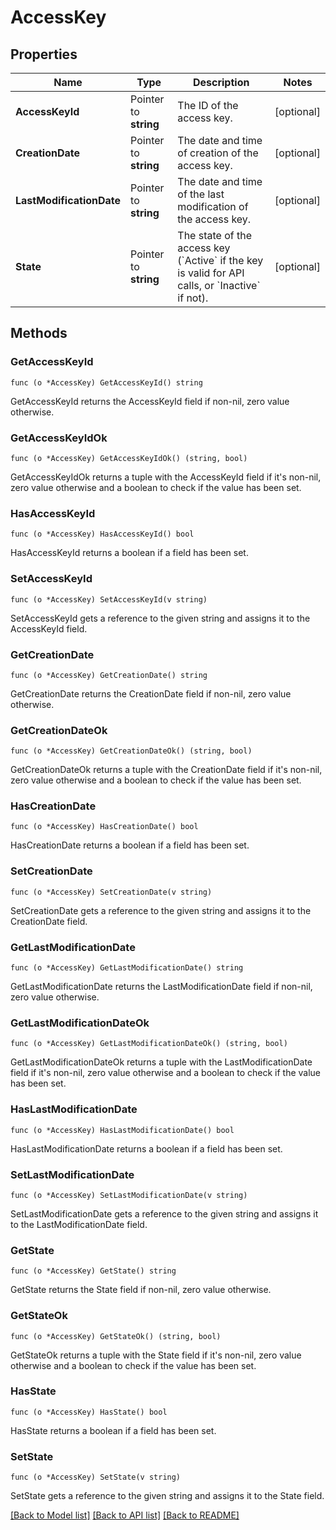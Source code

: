 # AccessKey

## Properties

Name | Type | Description | Notes
------------ | ------------- | ------------- | -------------
**AccessKeyId** | Pointer to **string** | The ID of the access key. | [optional] 
**CreationDate** | Pointer to **string** | The date and time of creation of the access key. | [optional] 
**LastModificationDate** | Pointer to **string** | The date and time of the last modification of the access key. | [optional] 
**State** | Pointer to **string** | The state of the access key (&#x60;Active&#x60; if the key is valid for API calls, or &#x60;Inactive&#x60; if not). | [optional] 

## Methods

### GetAccessKeyId

`func (o *AccessKey) GetAccessKeyId() string`

GetAccessKeyId returns the AccessKeyId field if non-nil, zero value otherwise.

### GetAccessKeyIdOk

`func (o *AccessKey) GetAccessKeyIdOk() (string, bool)`

GetAccessKeyIdOk returns a tuple with the AccessKeyId field if it's non-nil, zero value otherwise
and a boolean to check if the value has been set.

### HasAccessKeyId

`func (o *AccessKey) HasAccessKeyId() bool`

HasAccessKeyId returns a boolean if a field has been set.

### SetAccessKeyId

`func (o *AccessKey) SetAccessKeyId(v string)`

SetAccessKeyId gets a reference to the given string and assigns it to the AccessKeyId field.

### GetCreationDate

`func (o *AccessKey) GetCreationDate() string`

GetCreationDate returns the CreationDate field if non-nil, zero value otherwise.

### GetCreationDateOk

`func (o *AccessKey) GetCreationDateOk() (string, bool)`

GetCreationDateOk returns a tuple with the CreationDate field if it's non-nil, zero value otherwise
and a boolean to check if the value has been set.

### HasCreationDate

`func (o *AccessKey) HasCreationDate() bool`

HasCreationDate returns a boolean if a field has been set.

### SetCreationDate

`func (o *AccessKey) SetCreationDate(v string)`

SetCreationDate gets a reference to the given string and assigns it to the CreationDate field.

### GetLastModificationDate

`func (o *AccessKey) GetLastModificationDate() string`

GetLastModificationDate returns the LastModificationDate field if non-nil, zero value otherwise.

### GetLastModificationDateOk

`func (o *AccessKey) GetLastModificationDateOk() (string, bool)`

GetLastModificationDateOk returns a tuple with the LastModificationDate field if it's non-nil, zero value otherwise
and a boolean to check if the value has been set.

### HasLastModificationDate

`func (o *AccessKey) HasLastModificationDate() bool`

HasLastModificationDate returns a boolean if a field has been set.

### SetLastModificationDate

`func (o *AccessKey) SetLastModificationDate(v string)`

SetLastModificationDate gets a reference to the given string and assigns it to the LastModificationDate field.

### GetState

`func (o *AccessKey) GetState() string`

GetState returns the State field if non-nil, zero value otherwise.

### GetStateOk

`func (o *AccessKey) GetStateOk() (string, bool)`

GetStateOk returns a tuple with the State field if it's non-nil, zero value otherwise
and a boolean to check if the value has been set.

### HasState

`func (o *AccessKey) HasState() bool`

HasState returns a boolean if a field has been set.

### SetState

`func (o *AccessKey) SetState(v string)`

SetState gets a reference to the given string and assigns it to the State field.


[[Back to Model list]](../README.md#documentation-for-models) [[Back to API list]](../README.md#documentation-for-api-endpoints) [[Back to README]](../README.md)


